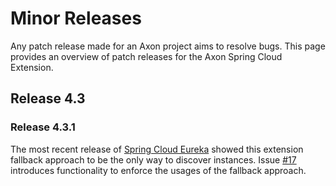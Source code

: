 # Minor Releases

Any patch release made for an Axon project aims to resolve bugs.
This page provides an overview of patch releases for the Axon Spring Cloud Extension.

## Release 4.3

### Release 4.3.1

The most recent release of [Spring Cloud Eureka](https://cloud.spring.io/spring-cloud-netflix/reference/html/) showed this extension fallback approach to be the only way to discover instances.
Issue [#17](https://github.com/AxonFramework/extension-springcloud/issues/17) introduces functionality to enforce the usages of the fallback approach. 
